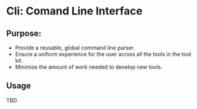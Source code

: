 Cli: Comand Line Interface
==========================

## Purpose:
* Provide a reusable, global command line parser.
* Ensure a uniform experience for the user across all the tools
  in the tool kit.
* Minimize the amount of work needed to develop new tools.

## Usage
TBD